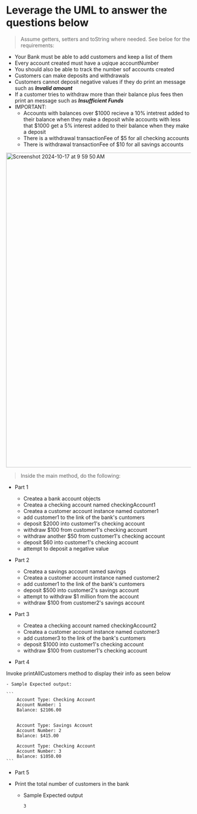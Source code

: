 # Leverage the UML to answer the questions below
> Assume getters, setters and toString where needed. See beloe for the requirements:

- Your Bank must be able to add customers and keep a list of them
- Every account created must have a uqique accountNumber
- You should also be able to track the number sof accounts created
- Customers can make deposits and withdrawals
- Customers cannot deposit negative values if they do print an message such as ***Invalid amount***
- If a customer tries to withdraw more than their balance plus fees then  print an message such as ***Insufficient Funds***
- IMPORTANT:
  - Accounts with balances over $1000 recieve a 10% intetrest added to their balance when they make a deposit while accounts with less that $1000 get a 5% interest added to their balance when they make a deposit
  -  There is a withdrawal transactionFee of  $5 for all checking accounts
  -  There is withdrawal  transactionFee of  $10 for all savings accounts

<img width="855" alt="Screenshot 2024-10-17 at 9 59 50 AM" src="https://github.com/user-attachments/assets/6853df8e-cd42-4f52-9da5-6f1ed78292b6">



> Inside the main method, do the following:

- Part 1

  -  Createa a bank account objects
  -  Createa a checking account named checkingAccount1
  -  Createa a customer account instance named customer1
  -  add customer1 to the link of the bank's cuntomers
  -  deposit $2000 into customer1's checking account
  -  withdraw $100 from customer1's checking account
  -  withdraw another $50 from customer1's checking account
  -  deposit $60 into customer1's checking account
  -  attempt to deposit a negative value
 
   
- Part 2

  -   Createa a savings account named savings
  -   Createa a customer account instance named customer2
  -   add customer1 to the link of the bank's cuntomers
  -   deposit $500 into customer2's savings account
  -   attempt to withdraw $1 million from the account
  -   withdraw $100 from customer2's savings account


- Part 3

  -  Createa a checking account named checkingAccount2
  -  Createa a customer account instance named customer3
  -  add customer3 to the link of the bank's cuntomers
  -  deposit $1000 into customer1's checking account
  -  withdraw $100 from customer1's checking account


- Part 4

 Invoke printAllCustomers method to display their info as seen below

    - Sample Expected output:

    ```
        Account Type: Checking Account
        Account Number: 1
        Balance: $2106.00  
    
    
        Account Type: Savings Account
        Account Number: 2
        Balance: $415.00  
    
        Account Type: Checking Account
        Account Number: 3
        Balance: $1050.00  
    ```

- Part 5

 - Print the total number of customers in the bank

   - Sample Expected output
      ```
      3
    ```
